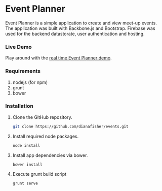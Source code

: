 # Event Planner

Event Planner is a simple application to create and view meet-up events.
The application was built with Backbone.js and Bootstrap.  Firebase was used for the backend datastorate, user authentication and hosting.

### Live Demo
Play around with the [real time Event Planner demo](https://burning-torch-7549.firebaseapp.com).

### Requirements

1. nodejs (for npm)
2. grunt
3. bower

### Installation
1.  Clone the GitHub repository.

    ```sh
    git clone https://github.com/dianafisher/events.git
    ```

2.  Install required node packages.

    ```sh
    node install
    ```

3.  Install app dependencies via bower.

    ```sh
    bower install
    ```
4.  Execute grunt build script

    ```sh
    grunt serve
    ```

